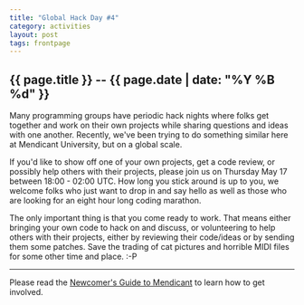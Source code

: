 ```yaml
---
title: "Global Hack Day #4"
category: activities
layout: post
tags: frontpage
---
```


## {{ page.title }} -- {{ page.date | date: "%Y %B %d" }}

Many programming groups have periodic hack nights where folks get together and work on their own projects while sharing questions and ideas with one another. Recently, we've been trying to do something similar here at Mendicant University, but on a global scale.

If you'd like to show off one of your own projects, get a code review, or possibly help others with their projects, please join us on Thursday May 17 between 18:00 - 02:00 UTC. How long you stick around is up to you, we welcome folks who just want to drop in and say hello as well as those who are looking for an eight hour long coding marathon.

The only important thing is that you come ready to work. That means either bringing your own code to hack on and discuss, or volunteering to help others with their projects, either by reviewing their code/ideas or by sending them some patches. Save the trading of cat pictures and horrible MIDI files for some other time and place. :-P

---

Please read the [Newcomer's Guide to Mendicant](https://github.com/mendicant/mendicantuniversity.org/wiki/Newcomer%27s-Guide-to-Mendicant) to learn how to get involved. 
